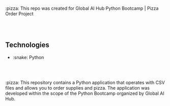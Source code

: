 
<br>
:pizza:  This repo was created for Global AI Hub Python Bootcamp | Pizza Order Project

<br><br>

## Technologies
<ul>
<li> :snake: Python </li>
</ul>

<br><br>

<p>:pizza:  This repository contains a Python application that operates with CSV files and allows you to order supplies and pizza. The application was developed within the scope of the Python Bootcamp organized by Global AI Hub.</p>
